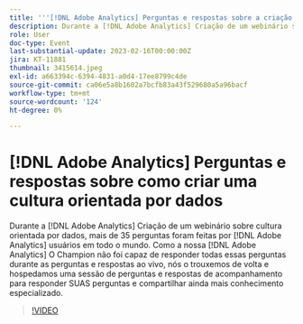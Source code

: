 ```yaml
---
title: '''[!DNL Adobe Analytics] Perguntas e respostas sobre a criação de uma cultura orientada por dados'
description: Durante a [!DNL Adobe Analytics] Criação de um webinário sobre cultura orientada por dados, mais de 35 perguntas foram feitas por [!DNL Adobe Analytics] usuários em todo o mundo. Como a nossa [!DNL Adobe Analytics] O Champion não foi capaz de responder todas essas perguntas durante as perguntas e respostas ao vivo, nós o trouxemos de volta e hospedamos uma sessão de perguntas e respostas de acompanhamento para responder SUAS perguntas e compartilhar ainda mais conhecimento especializado.
role: User
doc-type: Event
last-substantial-update: 2023-02-16T00:00:00Z
jira: KT-11881
thumbnail: 3415614.jpeg
exl-id: a663394c-6394-4831-a0d4-17ee8799c4de
source-git-commit: ca06e5a8b1602a7bcfb83a43f529680a5a96bacf
workflow-type: tm+mt
source-wordcount: '124'
ht-degree: 0%

---
```


# [!DNL Adobe Analytics] Perguntas e respostas sobre como criar uma cultura orientada por dados

Durante a [!DNL Adobe Analytics] Criação de um webinário sobre cultura orientada por dados, mais de 35 perguntas foram feitas por [!DNL Adobe Analytics] usuários em todo o mundo. Como a nossa [!DNL Adobe Analytics] O Champion não foi capaz de responder todas essas perguntas durante as perguntas e respostas ao vivo, nós o trouxemos de volta e hospedamos uma sessão de perguntas e respostas de acompanhamento para responder SUAS perguntas e compartilhar ainda mais conhecimento especializado.

>[!VIDEO](https://video.tv.adobe.com/v/3415614/?quality=12&learn=on)
